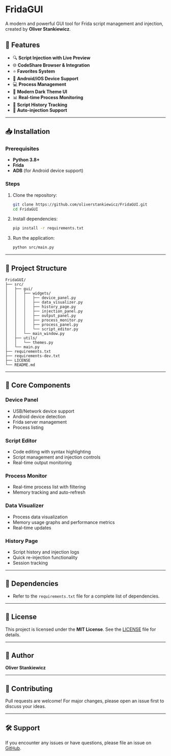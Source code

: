 

# FridaGUI

A modern and powerful GUI tool for Frida script management and injection, created by **Oliver Stankiewicz**.

## 🚀 Features
- 🔍 **Script Injection with Live Preview**
- 🌐 **CodeShare Browser & Integration**
- ⭐ **Favorites System**
- 📱 **Android/iOS Device Support**
- 💻 **Process Management**
- 🎨 **Modern Dark Theme UI**
- 📊 **Real-time Process Monitoring**
- 📝 **Script History Tracking**
- 🔄 **Auto-injection Support**

---

## 📥 Installation

### Prerequisites
- **Python 3.8+**
- **Frida**
- **ADB** (for Android device support)

### Steps
1. Clone the repository:
   ```bash
   git clone https://github.com/oliverstankiewicz/FridaGUI.git
   cd FridaGUI
   ```

2. Install dependencies:
   ```bash
   pip install -r requirements.txt
   ```

3. Run the application:
   ```bash
   python src/main.py
   ```

---

## 📂 Project Structure
```
FridaGUI/
├── src/
│   ├── gui/
│   │   ├── widgets/
│   │   │   ├── device_panel.py
│   │   │   ├── data_visualizer.py
│   │   │   ├── history_page.py
│   │   │   ├── injection_panel.py
│   │   │   ├── output_panel.py
│   │   │   ├── process_monitor.py
│   │   │   ├── process_panel.py
│   │   │   └── script_editor.py
│   │   └── main_window.py
│   ├── utils/
│   │   └── themes.py
│   └── main.py
├── requirements.txt
├── requirements-dev.txt
├── LICENSE
└── README.md
```

---

## 🧩 Core Components

### **Device Panel**
- USB/Network device support
- Android device detection
- Frida server management
- Process listing

### **Script Editor**
- Code editing with syntax highlighting
- Script management and injection controls
- Real-time output monitoring

### **Process Monitor**
- Real-time process list with filtering
- Memory tracking and auto-refresh

### **Data Visualizer**
- Process data visualization
- Memory usage graphs and performance metrics
- Real-time updates

### **History Page**
- Script history and injection logs
- Quick re-injection functionality
- Session tracking

---

## 📜 Dependencies
- Refer to the `requirements.txt` file for a complete list of dependencies.

---

## 📄 License
This project is licensed under the **MIT License**. See the [LICENSE](LICENSE) file for details.

---

## 👤 Author
**Oliver Stankiewicz**

---

## 🤝 Contributing
Pull requests are welcome! For major changes, please open an issue first to discuss your ideas.

---

## 🛠️ Support
If you encounter any issues or have questions, please file an issue on [GitHub](https://github.com/oliverstankiewicz/FridaGUI/issues).
